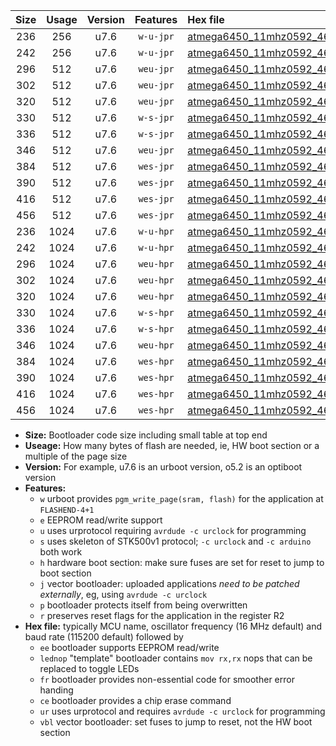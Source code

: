 |Size|Usage|Version|Features|Hex file|
|:-:|:-:|:-:|:-:|:--|
|236|256|u7.6|`w-u-jpr`|[atmega6450_11mhz0592_460800bps_ur_vbl.hex](https://raw.githubusercontent.com/stefanrueger/urboot/main//atmega6450_11mhz0592_460800bps_ur_vbl.hex)|
|242|256|u7.6|`w-u-jpr`|[atmega6450_11mhz0592_460800bps_lednop_ur_vbl.hex](https://raw.githubusercontent.com/stefanrueger/urboot/main//atmega6450_11mhz0592_460800bps_lednop_ur_vbl.hex)|
|296|512|u7.6|`weu-jpr`|[atmega6450_11mhz0592_460800bps_ee_ur_vbl.hex](https://raw.githubusercontent.com/stefanrueger/urboot/main//atmega6450_11mhz0592_460800bps_ee_ur_vbl.hex)|
|302|512|u7.6|`weu-jpr`|[atmega6450_11mhz0592_460800bps_ee_lednop_ur_vbl.hex](https://raw.githubusercontent.com/stefanrueger/urboot/main//atmega6450_11mhz0592_460800bps_ee_lednop_ur_vbl.hex)|
|320|512|u7.6|`weu-jpr`|[atmega6450_11mhz0592_460800bps_ee_lednop_fr_ur_vbl.hex](https://raw.githubusercontent.com/stefanrueger/urboot/main//atmega6450_11mhz0592_460800bps_ee_lednop_fr_ur_vbl.hex)|
|330|512|u7.6|`w-s-jpr`|[atmega6450_11mhz0592_460800bps_vbl.hex](https://raw.githubusercontent.com/stefanrueger/urboot/main//atmega6450_11mhz0592_460800bps_vbl.hex)|
|336|512|u7.6|`w-s-jpr`|[atmega6450_11mhz0592_460800bps_lednop_vbl.hex](https://raw.githubusercontent.com/stefanrueger/urboot/main//atmega6450_11mhz0592_460800bps_lednop_vbl.hex)|
|346|512|u7.6|`weu-jpr`|[atmega6450_11mhz0592_460800bps_ee_lednop_fr_ce_ur_vbl.hex](https://raw.githubusercontent.com/stefanrueger/urboot/main//atmega6450_11mhz0592_460800bps_ee_lednop_fr_ce_ur_vbl.hex)|
|384|512|u7.6|`wes-jpr`|[atmega6450_11mhz0592_460800bps_ee_vbl.hex](https://raw.githubusercontent.com/stefanrueger/urboot/main//atmega6450_11mhz0592_460800bps_ee_vbl.hex)|
|390|512|u7.6|`wes-jpr`|[atmega6450_11mhz0592_460800bps_ee_lednop_vbl.hex](https://raw.githubusercontent.com/stefanrueger/urboot/main//atmega6450_11mhz0592_460800bps_ee_lednop_vbl.hex)|
|416|512|u7.6|`wes-jpr`|[atmega6450_11mhz0592_460800bps_ee_lednop_fr_vbl.hex](https://raw.githubusercontent.com/stefanrueger/urboot/main//atmega6450_11mhz0592_460800bps_ee_lednop_fr_vbl.hex)|
|456|512|u7.6|`wes-jpr`|[atmega6450_11mhz0592_460800bps_ee_lednop_fr_ce_vbl.hex](https://raw.githubusercontent.com/stefanrueger/urboot/main//atmega6450_11mhz0592_460800bps_ee_lednop_fr_ce_vbl.hex)|
|236|1024|u7.6|`w-u-hpr`|[atmega6450_11mhz0592_460800bps_ur.hex](https://raw.githubusercontent.com/stefanrueger/urboot/main//atmega6450_11mhz0592_460800bps_ur.hex)|
|242|1024|u7.6|`w-u-hpr`|[atmega6450_11mhz0592_460800bps_lednop_ur.hex](https://raw.githubusercontent.com/stefanrueger/urboot/main//atmega6450_11mhz0592_460800bps_lednop_ur.hex)|
|296|1024|u7.6|`weu-hpr`|[atmega6450_11mhz0592_460800bps_ee_ur.hex](https://raw.githubusercontent.com/stefanrueger/urboot/main//atmega6450_11mhz0592_460800bps_ee_ur.hex)|
|302|1024|u7.6|`weu-hpr`|[atmega6450_11mhz0592_460800bps_ee_lednop_ur.hex](https://raw.githubusercontent.com/stefanrueger/urboot/main//atmega6450_11mhz0592_460800bps_ee_lednop_ur.hex)|
|320|1024|u7.6|`weu-hpr`|[atmega6450_11mhz0592_460800bps_ee_lednop_fr_ur.hex](https://raw.githubusercontent.com/stefanrueger/urboot/main//atmega6450_11mhz0592_460800bps_ee_lednop_fr_ur.hex)|
|330|1024|u7.6|`w-s-hpr`|[atmega6450_11mhz0592_460800bps.hex](https://raw.githubusercontent.com/stefanrueger/urboot/main//atmega6450_11mhz0592_460800bps.hex)|
|336|1024|u7.6|`w-s-hpr`|[atmega6450_11mhz0592_460800bps_lednop.hex](https://raw.githubusercontent.com/stefanrueger/urboot/main//atmega6450_11mhz0592_460800bps_lednop.hex)|
|346|1024|u7.6|`weu-hpr`|[atmega6450_11mhz0592_460800bps_ee_lednop_fr_ce_ur.hex](https://raw.githubusercontent.com/stefanrueger/urboot/main//atmega6450_11mhz0592_460800bps_ee_lednop_fr_ce_ur.hex)|
|384|1024|u7.6|`wes-hpr`|[atmega6450_11mhz0592_460800bps_ee.hex](https://raw.githubusercontent.com/stefanrueger/urboot/main//atmega6450_11mhz0592_460800bps_ee.hex)|
|390|1024|u7.6|`wes-hpr`|[atmega6450_11mhz0592_460800bps_ee_lednop.hex](https://raw.githubusercontent.com/stefanrueger/urboot/main//atmega6450_11mhz0592_460800bps_ee_lednop.hex)|
|416|1024|u7.6|`wes-hpr`|[atmega6450_11mhz0592_460800bps_ee_lednop_fr.hex](https://raw.githubusercontent.com/stefanrueger/urboot/main//atmega6450_11mhz0592_460800bps_ee_lednop_fr.hex)|
|456|1024|u7.6|`wes-hpr`|[atmega6450_11mhz0592_460800bps_ee_lednop_fr_ce.hex](https://raw.githubusercontent.com/stefanrueger/urboot/main//atmega6450_11mhz0592_460800bps_ee_lednop_fr_ce.hex)|

- **Size:** Bootloader code size including small table at top end
- **Useage:** How many bytes of flash are needed, ie, HW boot section or a multiple of the page size
- **Version:** For example, u7.6 is an urboot version, o5.2 is an optiboot version
- **Features:**
  + `w` urboot provides `pgm_write_page(sram, flash)` for the application at `FLASHEND-4+1`
  + `e` EEPROM read/write support
  + `u` uses urprotocol requiring `avrdude -c urclock` for programming
  + `s` uses skeleton of STK500v1 protocol; `-c urclock` and `-c arduino` both work
  + `h` hardware boot section: make sure fuses are set for reset to jump to boot section
  + `j` vector bootloader: uploaded applications *need to be patched externally*, eg, using `avrdude -c urclock`
  + `p` bootloader protects itself from being overwritten
  + `r` preserves reset flags for the application in the register R2
- **Hex file:** typically MCU name, oscillator frequency (16 MHz default) and baud rate (115200 default) followed by
  + `ee` bootloader supports EEPROM read/write
  + `lednop` "template" bootloader contains `mov rx,rx` nops that can be replaced to toggle LEDs
  + `fr` bootloader provides non-essential code for smoother error handing
  + `ce` bootloader provides a chip erase command
  + `ur` uses urprotocol and requires `avrdude -c urclock` for programming
  + `vbl` vector bootloader: set fuses to jump to reset, not the HW boot section
